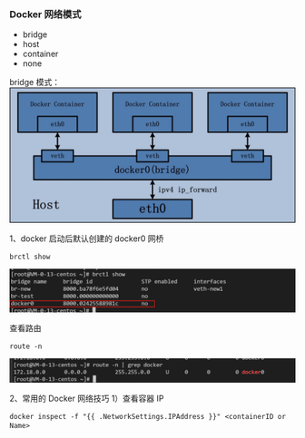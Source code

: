 
### Docker 网络模式
- bridge
- host
- container
- none

bridge 模式：
![img.png](img.png)

1、docker 启动后默认创建的 docker0 网桥
```shell
brctl show
```
![img_1.png](img_1.png)

查看路由
```shell
route -n
```
![img_2.png](img_2.png)

2、常用的 Docker 网络技巧
1）查看容器 IP
```shell
docker inspect -f "{{ .NetworkSettings.IPAddress }}" <containerID or Name>
```

